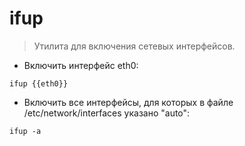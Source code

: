 # ifup

> Утилита для включения сетевых интерфейсов.

- Включить интерфейс eth0:

`ifup {{eth0}}`

- Включить все интерфейсы, для которых в файле /etc/network/interfaces указано "auto":

`ifup -a`
